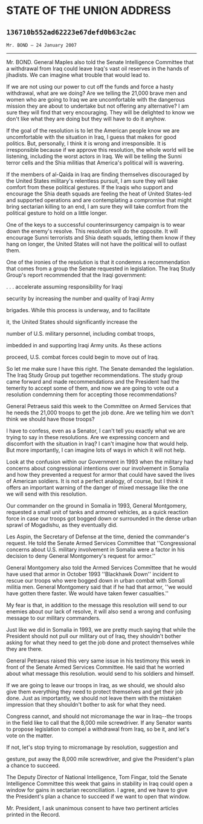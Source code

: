 # STATE OF THE UNION ADDRESS
## `136710b552ad62223e67defd0b63c2ac`
`Mr. BOND — 24 January 2007`

---


Mr. BOND. General Maples also told the Senate Intelligence Committee 
that a withdrawal from Iraq could leave Iraq's vast oil reserves in the 
hands of jihadists. We can imagine what trouble that would lead to.

If we are not using our power to cut off the funds and force a hasty 
withdrawal, what are we doing? Are we telling the 21,000 brave men and 
women who are going to Iraq we are uncomfortable with the dangerous 
mission they are about to undertake but not offering any alternative? I 
am sure they will find that very encouraging. They will be delighted to 
know we don't like what they are doing but they will have to do it 
anyhow.

If the goal of the resolution is to let the American people know we 
are uncomfortable with the situation in Iraq, I guess that makes for 
good politics. But, personally, I think it is wrong and irresponsible. 
It is irresponsible because if we approve this resolution, the whole 
world will be listening, including the worst actors in Iraq. We will be 
telling the Sunni terror cells and the Shia militias that America's 
political will is wavering.

If the members of al-Qaida in Iraq are finding themselves discouraged 
by the United States military's relentless pursuit, I am sure they will 
take comfort from these political gestures. If the Iraqis who support 
and encourage the Shia death squads are feeling the heat of United 
States-led and supported operations and are contemplating a compromise 
that might bring sectarian killing to an end, I am sure they will take 
comfort from the political gesture to hold on a little longer.

One of the keys to a successful counterinsurgency campaign is to wear 
down the enemy's resolve. This resolution will do the opposite. It will 
encourage Sunni terrorists and Shia death squads, letting them know if 
they hang on longer, the United States will not have the political will 
to outlast them.

One of the ironies of the resolution is that it condemns a 
recommendation that comes from a group the Senate requested in 
legislation. The Iraq Study Group's report recommended that the Iraqi 
government:





. . . accelerate assuming responsibility for Iraqi 


 security by increasing the number and quality of Iraqi Army 


 brigades. While this process is underway, and to facilitate 


 it, the United States should significantly increase the 


 number of U.S. military personnel, including combat troops, 


 imbedded in and supporting Iraqi Army units. As these actions 


 proceed, U.S. combat forces could begin to move out of Iraq.


So let me make sure I have this right. The Senate demanded the 
legislation. The Iraq Study Group put together recommendations. The 
study group came forward and made recommendations and the President had 
the temerity to accept some of them, and now we are going to vote out a 
resolution condemning them for accepting those recommendations?

General Petraeus said this week to the Committee on Armed Services 
that he needs the 21,000 troops to get the job done. Are we telling him 
we don't think we should have those troops?

I have to confess, even as a Senator, I can't tell you exactly what 
we are trying to say in these resolutions. Are we expressing concern 
and discomfort with the situation in Iraq? I can't imagine how that 
would help. But more importantly, I can imagine lots of ways in which 
it will not help.

Look at the confusion within our Government in 1993 when the military 
had concerns about congressional intentions over our involvement in 
Somalia and how they prevented a request for armor that could have 
saved the lives of American soldiers. It is not a perfect analogy, of 
course, but I think it offers an important warning of the danger of 
mixed message like the one we will send with this resolution.


Our commander on the ground in Somalia in 1993, General Montgomery, 
requested a small unit of tanks and armored vehicles, as a quick 
reaction force in case our troops got bogged down or surrounded in the 
dense urban sprawl of Mogadishu, as they eventually did.

Les Aspin, the Secretary of Defense at the time, denied the 
commander's request. He told the Senate Armed Services Committee that 
''Congressional concerns about U.S. military involvement in Somalia 
were a factor in his decision to deny General Montgomery's request for 
armor.''

General Montgomery also told the Armed Services Committee that he 
would have used that armor in October 1993 ''Blackhawk Down'' incident 
to rescue our troops who were bogged down in urban combat with Somali 
militia men. General Montgomery said that if he had that armor, ''we 
would have gotten there faster. We would have taken fewer casualties.''

My fear is that, in addition to the message this resolution will send 
to our enemies about our lack of resolve, it will also send a wrong and 
confusing message to our military commanders.

Just like we did in Somalia in 1993, we are pretty much saying that 
while the President should not pull our military out of Iraq, they 
shouldn't bother asking for what they need to get the job done and 
protect themselves while they are there.

General Petraeus raised this very same issue in his testimony this 
week in front of the Senate Armed Services Committee. He said that he 
worried about what message this resolution. would send to his soldiers 
and himself.

If we are going to leave our troops in Iraq, as we should, we should 
also give them everything they need to protect themselves and get their 
job done. Just as importantly, we should not leave them with the 
mistaken impression that they shouldn't bother to ask for what they 
need.

Congress cannot, and should not micromanage the war in Iraq--the 
troops in the field like to call that the 8,000 mile screwdriver. If 
any Senator wants to propose legislation to compel a withdrawal from 
Iraq, so be it, and let's vote on the matter.

If not, let's stop trying to micromanage by resolution, suggestion 
and


gesture, put away the 8,000 mile screwdriver, and give the President's 
plan a chance to succeed.

The Deputy Director of National Intelligence, Tom Fingar, told the 
Senate Intelligence Committee this week that gains in stability in Iraq 
could open a window for gains in sectarian reconciliation. I agree, and 
we have to give the President's plan a chance to succeed if we want to 
open that window.

Mr. President, I ask unanimous consent to have two pertinent articles 
printed in the Record.